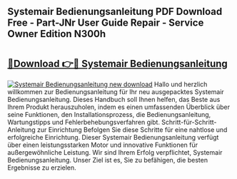 ## Systemair Bedienungsanleitung PDF Download Free - Part-JNr User Guide Repair - Service Owner Edition N300h

# <h2><a href="http://df5e5c.blite.top/?on=Systemair+Bedienungsanleitung">🔗Download 👉🔴 Systemair Bedienungsanleitung</a></h2>

[![Systemair Bedienungsanleitung new download](https://i.imgur.com/lujVjoI.png)](http://df5e5c.blite.top/?on=Systemair+Bedienungsanleitung)
Hallo und herzlich willkommen zur Bedienungsanleitung für Ihr neu ausgepacktes Systemair Bedienungsanleitung. Dieses Handbuch soll Ihnen helfen, das Beste aus Ihrem Produkt herauszuholen, indem es einen umfassenden Überblick über seine Funktionen, den Installationsprozess, die Bedienungsanleitung, Wartungstipps und Fehlerbehebungsverfahren gibt. Schritt-für-Schritt-Anleitung zur Einrichtung Befolgen Sie diese Schritte für eine nahtlose und erfolgreiche Einrichtung. Dieser Systemair Bedienungsanleitung verfügt über einen leistungsstarken Motor und innovative Funktionen für außergewöhnliche Leistung. Wir sind Ihrem Erfolg verpflichtet, Systemair Bedienungsanleitung. Unser Ziel ist es, Sie zu befähigen, die besten Ergebnisse zu erzielen.
